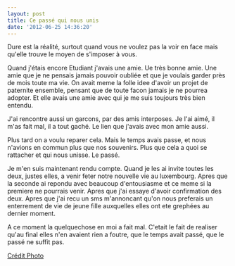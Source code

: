 ```yaml
---
layout: post
title: Ce passé qui nous unis
date: '2012-06-25 14:36:20'
---
```


Dure est la réalité, surtout quand vous ne voulez pas la voir en face mais qu'elle trouve le moyen de s'imposer à vous.

Quand j'étais encore Etudiant j'avais une amie. Ue très bonne amie. Une amie que je ne pensais jamais pouvoir oubliée et que je voulais garder près de mois toute ma vie. On avait meme la folle idee d'avoir un projet de paternite ensemble, pensant que de toute facon jamais je ne pourrea adopter. Et elle avais une amie avec qui je me suis toujours très bien entendu.

J'ai rencontre aussi un garcons, par des amis interposes. Je l'ai aimé, il m'as fait mal, il a tout gaché. Le lien que j'avais avec mon amie aussi.

Plus tard on a voulu reparer cela. Mais le temps avais passe, et nous n'avions en commun plus que nos souvenirs. Plus que cela a quoi se rattacher et qui nous unisse. Le passé.

Je m'en suis maintenant rendu compte. Quand je les ai invite toutes les deux, justes elles, a venir feter notre nouvelle vie au luxembourg. Apres que la seconde ai repondu avec beaucoup d'entousiasme et ce meme si la premiere ne pourrais venir. Apres que j'ai essaye d'avoir confirmation des deux. Apres que j'ai recu un sms m'annoncant qu'on nous preferais un enterrement de vie de jeune fille auxquelles elles ont ete grephées au dernier moment.

A ce moment la quelquechose en moi a fait mal. C'etait le fait de realiser qu'au final elles n'en avaient rien a foutre, que le temps avait passé, que le passé ne suffit pas.

<a href="http://www.flickr.com/photos/dbilly/3346683261/">Crédit Photo</a>

